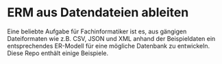 # ERM aus Datendateien ableiten 
Eine beliebte Aufgabe für Fachinformatiker ist es, aus gängigen Dateiformaten wie z.B. CSV, JSON und XML anhand der Beispieldaten ein entsprechendes ER-Modell für eine mögliche Datenbank zu entwickeln. Diese Repo enthält einige Beispiele.
